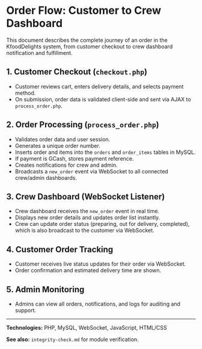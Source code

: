 # Order Flow: Customer to Crew Dashboard

This document describes the complete journey of an order in the KfoodDelights system, from customer checkout to crew dashboard notification and fulfillment.

## 1. Customer Checkout (`checkout.php`)

- Customer reviews cart, enters delivery details, and selects payment method.
- On submission, order data is validated client-side and sent via AJAX to `process_order.php`.

## 2. Order Processing (`process_order.php`)

- Validates order data and user session.
- Generates a unique order number.
- Inserts order and items into the `orders` and `order_items` tables in MySQL.
- If payment is GCash, stores payment reference.
- Creates notifications for crew and admin.
- Broadcasts a `new_order` event via WebSocket to all connected crew/admin dashboards.

## 3. Crew Dashboard (WebSocket Listener)

- Crew dashboard receives the `new_order` event in real time.
- Displays new order details and updates order list instantly.
- Crew can update order status (preparing, out for delivery, completed), which is also broadcast to the customer via WebSocket.

## 4. Customer Order Tracking

- Customer receives live status updates for their order via WebSocket.
- Order confirmation and estimated delivery time are shown.

## 5. Admin Monitoring

- Admins can view all orders, notifications, and logs for auditing and support.

---

**Technologies:** PHP, MySQL, WebSocket, JavaScript, HTML/CSS

**See also:** `integrity-check.md` for module verification.
